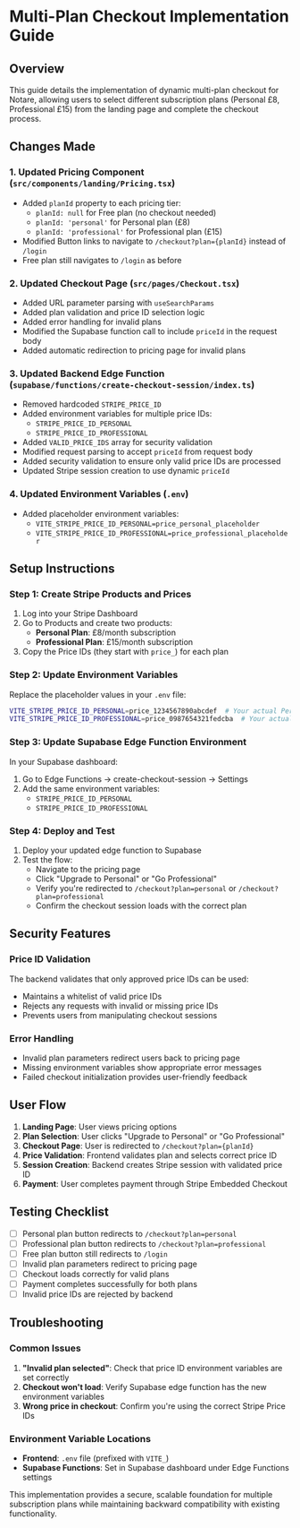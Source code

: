 # Multi-Plan Checkout Implementation Guide

## Overview
This guide details the implementation of dynamic multi-plan checkout for Notare, allowing users to select different subscription plans (Personal £8, Professional £15) from the landing page and complete the checkout process.

## Changes Made

### 1. Updated Pricing Component (`src/components/landing/Pricing.tsx`)
- Added `planId` property to each pricing tier:
  - `planId: null` for Free plan (no checkout needed)
  - `planId: 'personal'` for Personal plan (£8)
  - `planId: 'professional'` for Professional plan (£15)
- Modified Button links to navigate to `/checkout?plan={planId}` instead of `/login`
- Free plan still navigates to `/login` as before

### 2. Updated Checkout Page (`src/pages/Checkout.tsx`)
- Added URL parameter parsing with `useSearchParams`
- Added plan validation and price ID selection logic
- Added error handling for invalid plans
- Modified the Supabase function call to include `priceId` in the request body
- Added automatic redirection to pricing page for invalid plans

### 3. Updated Backend Edge Function (`supabase/functions/create-checkout-session/index.ts`)
- Removed hardcoded `STRIPE_PRICE_ID` 
- Added environment variables for multiple price IDs:
  - `STRIPE_PRICE_ID_PERSONAL`
  - `STRIPE_PRICE_ID_PROFESSIONAL`
- Added `VALID_PRICE_IDS` array for security validation
- Modified request parsing to accept `priceId` from request body
- Added security validation to ensure only valid price IDs are processed
- Updated Stripe session creation to use dynamic `priceId`

### 4. Updated Environment Variables (`.env`)
- Added placeholder environment variables:
  - `VITE_STRIPE_PRICE_ID_PERSONAL=price_personal_placeholder`
  - `VITE_STRIPE_PRICE_ID_PROFESSIONAL=price_professional_placeholder`

## Setup Instructions

### Step 1: Create Stripe Products and Prices
1. Log into your Stripe Dashboard
2. Go to Products and create two products:
   - **Personal Plan**: £8/month subscription
   - **Professional Plan**: £15/month subscription
3. Copy the Price IDs (they start with `price_`) for each plan

### Step 2: Update Environment Variables
Replace the placeholder values in your `.env` file:
```bash
VITE_STRIPE_PRICE_ID_PERSONAL=price_1234567890abcdef  # Your actual Personal plan Price ID
VITE_STRIPE_PRICE_ID_PROFESSIONAL=price_0987654321fedcba  # Your actual Professional plan Price ID
```

### Step 3: Update Supabase Edge Function Environment
In your Supabase dashboard:
1. Go to Edge Functions → create-checkout-session → Settings
2. Add the same environment variables:
   - `STRIPE_PRICE_ID_PERSONAL`
   - `STRIPE_PRICE_ID_PROFESSIONAL`

### Step 4: Deploy and Test
1. Deploy your updated edge function to Supabase
2. Test the flow:
   - Navigate to the pricing page
   - Click "Upgrade to Personal" or "Go Professional"
   - Verify you're redirected to `/checkout?plan=personal` or `/checkout?plan=professional`
   - Confirm the checkout session loads with the correct plan

## Security Features

### Price ID Validation
The backend validates that only approved price IDs can be used:
- Maintains a whitelist of valid price IDs
- Rejects any requests with invalid or missing price IDs
- Prevents users from manipulating checkout sessions

### Error Handling
- Invalid plan parameters redirect users back to pricing page
- Missing environment variables show appropriate error messages
- Failed checkout initialization provides user-friendly feedback

## User Flow

1. **Landing Page**: User views pricing options
2. **Plan Selection**: User clicks "Upgrade to Personal" or "Go Professional"
3. **Checkout Page**: User is redirected to `/checkout?plan={planId}`
4. **Price Validation**: Frontend validates plan and selects correct price ID
5. **Session Creation**: Backend creates Stripe session with validated price ID
6. **Payment**: User completes payment through Stripe Embedded Checkout

## Testing Checklist

- [ ] Personal plan button redirects to `/checkout?plan=personal`
- [ ] Professional plan button redirects to `/checkout?plan=professional`
- [ ] Free plan button still redirects to `/login`
- [ ] Invalid plan parameters redirect to pricing page
- [ ] Checkout loads correctly for valid plans
- [ ] Payment completes successfully for both plans
- [ ] Invalid price IDs are rejected by backend

## Troubleshooting

### Common Issues
1. **"Invalid plan selected"**: Check that price ID environment variables are set correctly
2. **Checkout won't load**: Verify Supabase edge function has the new environment variables
3. **Wrong price in checkout**: Confirm you're using the correct Stripe Price IDs

### Environment Variable Locations
- **Frontend**: `.env` file (prefixed with `VITE_`)
- **Supabase Functions**: Set in Supabase dashboard under Edge Functions settings

This implementation provides a secure, scalable foundation for multiple subscription plans while maintaining backward compatibility with existing functionality.